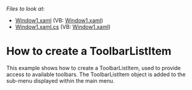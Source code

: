<!-- default file list -->
*Files to look at*:

* [Window1.xaml](./CS/ToolbarListItemEx/Window1.xaml) (VB: [Window1.xaml](./VB/ToolbarListItemEx/Window1.xaml))
* [Window1.xaml.cs](./CS/ToolbarListItemEx/Window1.xaml.cs) (VB: [Window1.xaml](./VB/ToolbarListItemEx/Window1.xaml))
<!-- default file list end -->
# How to create a ToolbarListItem


<p>This example shows how to create a ToolbarListItem, used to provide access to available toolbars. The ToolbarListItem object is added to the sub-menu displayed within the main menu.</p>

<br/>


